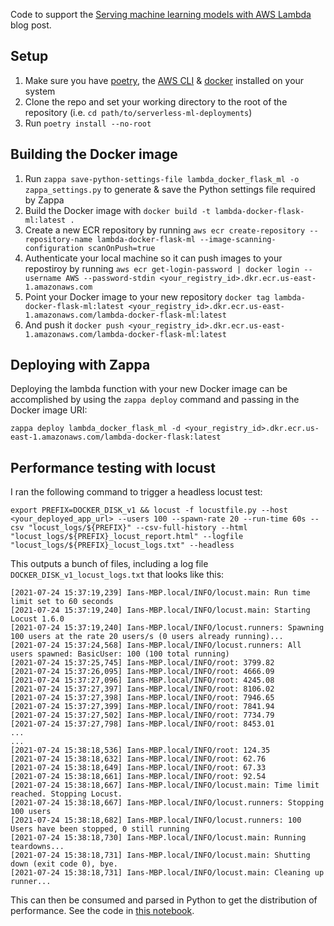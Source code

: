 Code to support the [Serving machine learning models with AWS Lambda](https://ianwhitestone.work/serverless-ml-deployments) blog post.

## Setup
1. Make sure you have [poetry](https://python-poetry.org/docs/#installation), the [AWS CLI](https://aws.amazon.com/cli/) & [docker](https://docs.docker.com/get-docker/) installed on your system
2. Clone the repo and set your working directory to the root of the repository (i.e. `cd path/to/serverless-ml-deployments`)
3. Run `poetry install --no-root`


## Building the Docker image
1. Run `zappa save-python-settings-file lambda_docker_flask_ml -o zappa_settings.py` to generate & save the Python settings file required by Zappa
2. Build the Docker image with `docker build -t lambda-docker-flask-ml:latest .`
3. Create a new ECR repository by running `aws ecr create-repository --repository-name lambda-docker-flask-ml --image-scanning-configuration scanOnPush=true`
4. Authenticate your local machine so it can push images to your repostiroy by running `aws ecr get-login-password | docker login --username AWS --password-stdin <your_registry_id>.dkr.ecr.us-east-1.amazonaws.com`
5. Point your Docker image to your new repository `docker tag lambda-docker-flask-ml:latest <your_registry_id>.dkr.ecr.us-east-1.amazonaws.com/lambda-docker-flask-ml:latest`
6. And push it `docker push <your_registry_id>.dkr.ecr.us-east-1.amazonaws.com/lambda-docker-flask-ml:latest`

## Deploying with Zappa

Deploying the lambda function with your new Docker image can be accomplished by using the `zappa deploy` command and passing in the Docker image URI:

`zappa deploy lambda_docker_flask_ml -d <your_registry_id>.dkr.ecr.us-east-1.amazonaws.com/lambda-docker-flask:latest`


## Performance testing with locust

I ran the following command to trigger a headless locust test:

`export PREFIX=DOCKER_DISK_v1 && locust -f locustfile.py --host <your_deployed_app_url> --users 100 --spawn-rate 20 --run-time 60s --csv "locust_logs/${PREFIX}" --csv-full-history --html "locust_logs/${PREFIX}_locust_report.html" --logfile "locust_logs/${PREFIX}_locust_logs.txt" --headless`

This outputs a bunch of files, including a log file `DOCKER_DISK_v1_locust_logs.txt` that looks like this:

```
[2021-07-24 15:37:19,239] Ians-MBP.local/INFO/locust.main: Run time limit set to 60 seconds
[2021-07-24 15:37:19,240] Ians-MBP.local/INFO/locust.main: Starting Locust 1.6.0
[2021-07-24 15:37:19,240] Ians-MBP.local/INFO/locust.runners: Spawning 100 users at the rate 20 users/s (0 users already running)...
[2021-07-24 15:37:24,568] Ians-MBP.local/INFO/locust.runners: All users spawned: BasicUser: 100 (100 total running)
[2021-07-24 15:37:25,745] Ians-MBP.local/INFO/root: 3799.82
[2021-07-24 15:37:26,095] Ians-MBP.local/INFO/root: 4666.09
[2021-07-24 15:37:27,096] Ians-MBP.local/INFO/root: 4245.08
[2021-07-24 15:37:27,397] Ians-MBP.local/INFO/root: 8106.02
[2021-07-24 15:37:27,398] Ians-MBP.local/INFO/root: 7946.65
[2021-07-24 15:37:27,399] Ians-MBP.local/INFO/root: 7841.94
[2021-07-24 15:37:27,502] Ians-MBP.local/INFO/root: 7734.79
[2021-07-24 15:37:27,798] Ians-MBP.local/INFO/root: 8453.01
...
...
[2021-07-24 15:38:18,536] Ians-MBP.local/INFO/root: 124.35
[2021-07-24 15:38:18,632] Ians-MBP.local/INFO/root: 62.76
[2021-07-24 15:38:18,649] Ians-MBP.local/INFO/root: 67.33
[2021-07-24 15:38:18,661] Ians-MBP.local/INFO/root: 92.54
[2021-07-24 15:38:18,667] Ians-MBP.local/INFO/locust.main: Time limit reached. Stopping Locust.
[2021-07-24 15:38:18,667] Ians-MBP.local/INFO/locust.runners: Stopping 100 users
[2021-07-24 15:38:18,682] Ians-MBP.local/INFO/locust.runners: 100 Users have been stopped, 0 still running
[2021-07-24 15:38:18,730] Ians-MBP.local/INFO/locust.main: Running teardowns...
[2021-07-24 15:38:18,731] Ians-MBP.local/INFO/locust.main: Shutting down (exit code 0), bye.
[2021-07-24 15:38:18,731] Ians-MBP.local/INFO/locust.main: Cleaning up runner...
```

This can then be consumed and parsed in Python to get the distribution of performance. See the code in [this notebook](https://github.com/ian-whitestone/serverless-ml-cold-starts/blob/master/analysis/lambda_performance.ipynb).